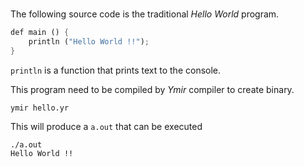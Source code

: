 <br>

The following source code is the traditional _Hello World_ program.

```Rust 
def main () {
	println ("Hello World !!");
}
```
`println` is a function that prints text to the console.

This program need to be compiled by *Ymir* compiler to create binary.
```
ymir hello.yr
```

This will produce a `a.out` that can be executed
```
./a.out
Hello World !!
```


